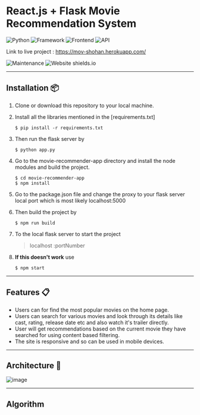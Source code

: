 # React.js + Flask Movie Recommendation System

![Python](https://img.shields.io/badge/Python-3.9.6-blueviolet) ![Framework](https://img.shields.io/badge/Framework-Flask-red) ![Frontend](https://img.shields.io/badge/Frontend-React-green) ![API](https://img.shields.io/badge/API-TMDB-fcba03)

Link to live project : https://mov-shohan.herokuapp.com/

![Maintenance](https://img.shields.io/badge/maintained-yes-green.svg) ![Website shields.io](https://img.shields.io/badge/website-up-yellow)

---

## Installation 📦

1. Clone or download this repository to your local machine.
2. Install all the libraries mentioned in the [requirements.txt]
    ```shell
    $ pip install -r requirements.txt
    ```
3. Then run the flask server by
    ```shell
    $ python app.py
    ```
4. Go to the movie-recommender-app directory and install the node modules and build the project.
    ```shell
    $ cd movie-recommender-app
    $ npm install
    ```
5. Go to the package.json file and change the proxy to your flask server local port which is most likely localhost:5000
6. Then build the project by
    ```shell
    $ npm run build
    ```
7. To the local flask server to start the project
    > localhost :portNumber
    
9. **If this doesn't work** use 
    ```shell
    $ npm start
    ```
   

---

## Features 📋

-   Users can for find the most popular movies on the home page.
-   Users can search for various movies and look through its details like cast, rating, release date etc and also watch it's trailer directly.
-   User will get recommendations based on the current movie they have searched for using content based filtering.
-   The site is responsive and so can be used in mobile devices.

---

## Architecture :page_facing_up:

![image](https://user-images.githubusercontent.com/74367889/170507933-fabe5dcc-52a0-476f-8650-c454a433bc48.png)

---

## Algorithm
